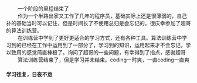 &nbsp;&nbsp;&nbsp;&nbsp;&nbsp;&nbsp;&nbsp;&nbsp;一个阶段的里程结束了<br>
&nbsp;&nbsp;&nbsp;&nbsp;&nbsp;&nbsp;&nbsp;&nbsp;作为一个半路出家又工作了几年的程序员，基础实际上还是很薄弱的，自己补的基础当时可以记住，但是时间长了不使用总归是会忘记的，很庆幸参加了超哥的算法训练营。<br>
&nbsp;&nbsp;&nbsp;&nbsp;&nbsp;&nbsp;&nbsp;&nbsp;在训练营中学到了更好更适合的学习方式，还有各种工具。算法训练营中学习到的已经在工作中运用到了一部分了，学习到的知识，运用起来才不会忘记，学以致用的感觉简直棒极了。询问了超哥的一些问题，有幸得到了指点，感谢超哥<br>
&nbsp;&nbsp;&nbsp;&nbsp;&nbsp;&nbsp;&nbsp;&nbsp;算法训练营结束了，但是学习并未结束。coding一时爽，一直coding一直爽<br>

#### 学习往复，日夜不怠